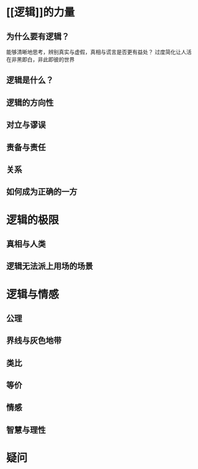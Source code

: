 # [[逻辑]]的力量
## 为什么要有逻辑？
能够清晰地思考，辨别真实与虚假，真相与谎言是否更有益处？
过度简化让人活在非黑即白，非此即彼的世界
## 逻辑是什么？
## 逻辑的方向性
## 对立与谬误
## 责备与责任
## 关系
## 如何成为正确的一方
# 逻辑的极限
## 真相与人类
## 逻辑无法派上用场的场景
# 逻辑与情感
## 公理
## 界线与灰色地带
## 类比
## 等价
## 情感
## 智慧与理性

# 疑问